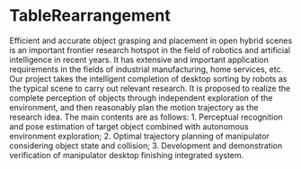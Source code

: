 # TableRearrangement
Efficient and accurate object grasping and placement in open hybrid scenes is an important frontier research hotspot in the field of robotics and artificial intelligence in recent years. It has extensive and important application requirements in the fields of industrial manufacturing, home services, etc. Our project takes the intelligent completion of desktop sorting by robots as the typical scene to carry out relevant research. It is proposed to realize the complete perception of objects through independent exploration of the environment, and then reasonably plan the motion trajectory as the research idea. The main contents are as follows: 1. Perceptual recognition and pose estimation of target object combined with autonomous environment exploration; 2. Optimal trajectory planning of manipulator considering object state and collision; 3. Development and demonstration verification of manipulator desktop finishing integrated system.
